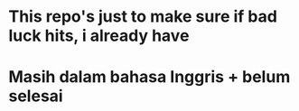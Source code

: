 # This repo's just to make sure if bad luck hits, i already have 

# Masih dalam bahasa Inggris + belum selesai